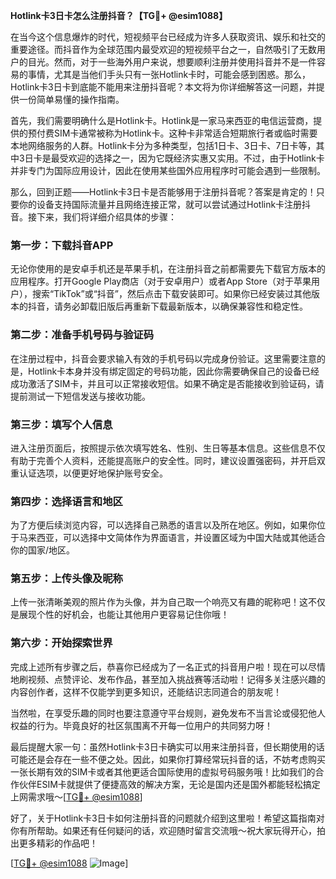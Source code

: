 **Hotlink卡3日卡怎么注册抖音？【TG💪+ @esim1088】**

在当今这个信息爆炸的时代，短视频平台已经成为许多人获取资讯、娱乐和社交的重要途径。而抖音作为全球范围内最受欢迎的短视频平台之一，自然吸引了无数用户的目光。然而，对于一些海外用户来说，想要顺利注册并使用抖音并不是一件容易的事情，尤其是当他们手头只有一张Hotlink卡时，可能会感到困惑。那么，Hotlink卡3日卡到底能不能用来注册抖音呢？本文将为你详细解答这一问题，并提供一份简单易懂的操作指南。

首先，我们需要明确什么是Hotlink卡。Hotlink是一家马来西亚的电信运营商，提供的预付费SIM卡通常被称为Hotlink卡。这种卡非常适合短期旅行者或临时需要本地网络服务的人群。Hotlink卡分为多种类型，包括1日卡、3日卡、7日卡等，其中3日卡是最受欢迎的选择之一，因为它既经济实惠又实用。不过，由于Hotlink卡并非专门为国际应用设计，因此在使用某些国外应用程序时可能会遇到一些限制。

那么，回到正题——Hotlink卡3日卡是否能够用于注册抖音呢？答案是肯定的！只要你的设备支持国际流量并且网络连接正常，就可以尝试通过Hotlink卡注册抖音。接下来，我们将详细介绍具体的步骤：

### 第一步：下载抖音APP

无论你使用的是安卓手机还是苹果手机，在注册抖音之前都需要先下载官方版本的应用程序。打开Google Play商店（对于安卓用户）或者App Store（对于苹果用户），搜索“TikTok”或“抖音”，然后点击下载安装即可。如果你已经安装过其他版本的抖音，请务必卸载旧版后再重新下载最新版本，以确保兼容性和稳定性。

### 第二步：准备手机号码与验证码

在注册过程中，抖音会要求输入有效的手机号码以完成身份验证。这里需要注意的是，Hotlink卡本身并没有绑定固定的号码功能，因此你需要确保自己的设备已经成功激活了SIM卡，并且可以正常接收短信。如果不确定是否能接收到验证码，请提前测试一下短信发送与接收功能。

### 第三步：填写个人信息

进入注册页面后，按照提示依次填写姓名、性别、生日等基本信息。这些信息不仅有助于完善个人资料，还能提高账户的安全性。同时，建议设置强密码，并开启双重认证选项，以便更好地保护账号安全。

### 第四步：选择语言和地区

为了方便后续浏览内容，可以选择自己熟悉的语言以及所在地区。例如，如果你位于马来西亚，可以选择中文简体作为界面语言，并设置区域为中国大陆或其他适合你的国家/地区。

### 第五步：上传头像及昵称

上传一张清晰美观的照片作为头像，并为自己取一个响亮又有趣的昵称吧！这不仅是展现个性的好机会，也能让其他用户更容易记住你哦！

### 第六步：开始探索世界

完成上述所有步骤之后，恭喜你已经成为了一名正式的抖音用户啦！现在可以尽情地刷视频、点赞评论、发布作品，甚至加入挑战赛等活动啦！记得多关注感兴趣的内容创作者，这样不仅能学到更多知识，还能结识志同道合的朋友呢！

当然啦，在享受乐趣的同时也要注意遵守平台规则，避免发布不当言论或侵犯他人权益的行为。毕竟良好的社区氛围离不开每一位用户的共同努力呀！

最后提醒大家一句：虽然Hotlink卡3日卡确实可以用来注册抖音，但长期使用的话可能还是会存在一些不便之处。因此，如果你打算经常玩抖音的话，不妨考虑购买一张长期有效的SIM卡或者其他更适合国际使用的虚拟号码服务哦！比如我们的合作伙伴ESIM卡就提供了便捷高效的解决方案，无论是国内还是国外都能轻松搞定上网需求哦～[[TG💪+ @esim1088](https://t.me/s/esim1088)]

好了，关于Hotlink卡3日卡如何注册抖音的问题就介绍到这里啦！希望这篇指南对你有所帮助。如果还有任何疑问的话，欢迎随时留言交流哦～祝大家玩得开心，拍出更多精彩的作品吧！

[[TG💪+ @esim1088](https://t.me/s/esim1088) ![Image](https://i.postimg.cc/4NQfJmqS/Snipaste-2025-05-13-00-14-12.png)]